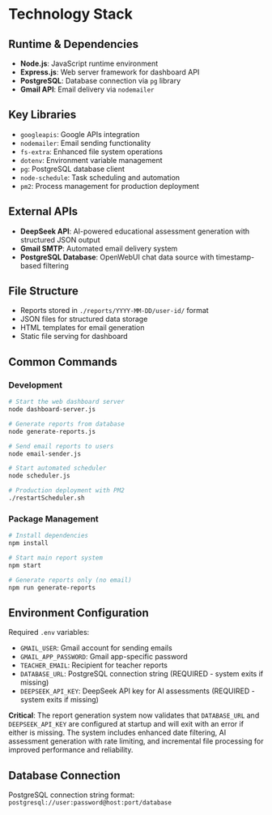 # Technology Stack

## Runtime & Dependencies
- **Node.js**: JavaScript runtime environment
- **Express.js**: Web server framework for dashboard API
- **PostgreSQL**: Database connection via `pg` library
- **Gmail API**: Email delivery via `nodemailer`

## Key Libraries
- `googleapis`: Google APIs integration
- `nodemailer`: Email sending functionality  
- `fs-extra`: Enhanced file system operations
- `dotenv`: Environment variable management
- `pg`: PostgreSQL database client
- `node-schedule`: Task scheduling and automation
- `pm2`: Process management for production deployment

## External APIs
- **DeepSeek API**: AI-powered educational assessment generation with structured JSON output
- **Gmail SMTP**: Automated email delivery system
- **PostgreSQL Database**: OpenWebUI chat data source with timestamp-based filtering

## File Structure
- Reports stored in `./reports/YYYY-MM-DD/user-id/` format
- JSON files for structured data storage
- HTML templates for email generation
- Static file serving for dashboard

## Common Commands

### Development
```bash
# Start the web dashboard server
node dashboard-server.js

# Generate reports from database
node generate-reports.js

# Send email reports to users
node email-sender.js

# Start automated scheduler
node scheduler.js

# Production deployment with PM2
./restartScheduler.sh
```

### Package Management
```bash
# Install dependencies
npm install

# Start main report system
npm start

# Generate reports only (no email)
npm run generate-reports
```

## Environment Configuration
Required `.env` variables:
- `GMAIL_USER`: Gmail account for sending emails
- `GMAIL_APP_PASSWORD`: Gmail app-specific password
- `TEACHER_EMAIL`: Recipient for teacher reports
- `DATABASE_URL`: PostgreSQL connection string (REQUIRED - system exits if missing)
- `DEEPSEEK_API_KEY`: DeepSeek API key for AI assessments (REQUIRED - system exits if missing)

**Critical**: The report generation system now validates that `DATABASE_URL` and `DEEPSEEK_API_KEY` are configured at startup and will exit with an error if either is missing. The system includes enhanced date filtering, AI assessment generation with rate limiting, and incremental file processing for improved performance and reliability.

## Database Connection
PostgreSQL connection string format:
`postgresql://user:password@host:port/database`